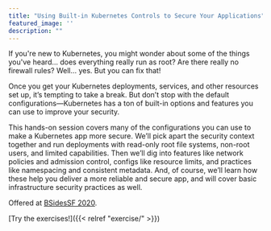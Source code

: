 ```yaml
---
title: "Using Built-in Kubernetes Controls to Secure Your Applications"
featured_image: ''
description: ""
---
```

If you're new to Kubernetes, you might wonder about some of the things you've heard... does everything really run as root? Are there really no firewall rules? Well... yes. But you can fix that!

Once you get your Kubernetes deployments, services, and other resources set up, it’s tempting to take a break. But don’t stop with the default configurations—Kubernetes has a ton of built-in options and features you can use to improve your security.

This hands-on session covers many of the configurations you can use to make a Kubernetes app more secure. We’ll pick apart the security context together and run deployments with read-only root file systems, non-root users, and limited capabilities. Then we’ll dig into features like network policies and admission control, configs like resource limits, and practices like namespacing and consistent metadata. And, of course, we’ll learn how these help you deliver a more reliable and secure app, and will cover basic infrastructure security practices as well.

Offered at <a href="https://bsidessf2020.sched.com/event/YbkP/using-built-in-kubernetes-controls-to-secure-your-applications">BSidesSF 2020</a>.

[Try the exercises!]({{< relref "exercise/" >}})
